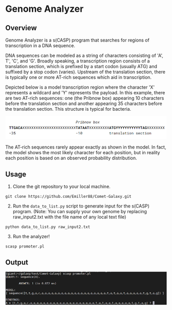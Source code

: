 # Genome Analyzer

## Overview

Genome Analyzer is a s(CASP) program that searches for regions of transcription in a DNA sequence.

DNA sequences can be modeled as a string of characters consisting of 'A', T', 'C', and 'G'. Broadly speaking, a transcription region consists of a translation section, which is prefixed by a start codon (usually ATG) and suffixed by a stop codon (varies). Upstream of the translation section, there is typically one or more AT-rich sequences which aid in transcription.

Depicted below is a model transcription region where the character 'X' represents a wildcard and 'Y' represents the payload. In this example, there are two AT-rich sequences: one (the Pribnow box) appearing 10 characters before the translation section and another appearing 35 characters before the translation section. This structure is typical for bacteria.

![Promoter Example](/image/genome.png)

The AT-rich sequences rarely appear exactly as shown in the model. In fact, the model shows the most likely character for each position, but in reality each position is based on an observed probability distribution.

## Usage

1. Clone the git repository to your local machine.
```
git clone https://github.com/Emiller88/Comet-Galaxy.git
```

2. Run the `data_to_list.py` script to generate input for the s(CASP) program. (Note: You can supply your own genome by replacing raw_input2.txt with the file name of any local text file)
```
python data_to_list.py raw_input2.txt
```

3. Run the analyzer!
```
scasp promoter.pl
```

## Output

![Example output](/image/sample.png)
